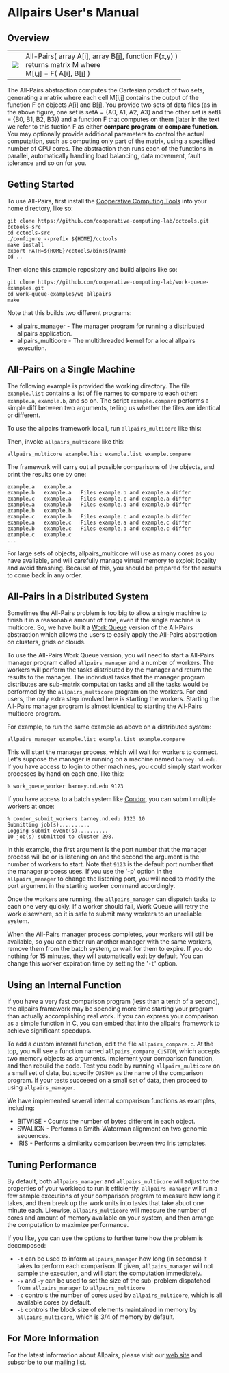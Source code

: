
Allpairs User's Manual
======================

Overview
--------

<table>
<tr>
	<td valign=middle>
			<a href="http://ccl.cse.nd.edu/software/allpairs/large.gif"><img src="http://ccl.cse.nd.edu/software/allpairs/small.gif" align=right border=0></a>
	</td>
	<td valign=middle>
		<div id=abstraction>
All-Pairs( array A[i], array B[j], function F(x,y) )<br>
returns matrix M where<br>
M[i,j] = F( A[i], B[j] )<br>
		</div>
	</td>
</tr>
</table>


The All-Pairs abstraction computes the Cartesian product of two sets,
generating a matrix where each cell M[i,j] contains the output of the function
F on objects A[i] and B[j]. You provide two sets of data files (as in the above
figure, one set is setA = {A0, A1, A2, A3} and the other set is setB = {B0, B1,
B2, B3}) and a function F that computes on them (later in the text we refer to this fuction F as either <b>compare program</b> or <b>compare function</b>. You may optionally provide
additional parameters to control the actual computation, such as computing only
part of the matrix, using a specified number of CPU cores. The abstraction then
runs each of the functions in parallel, automatically handling load balancing,
data movement, fault tolerance and so on for you.

Getting Started
---------------

To use All-Pairs, first install the <a href="http://ccl.cse.nd.edu/software/downloadfiles.shtml">Cooperative Computing Tools</a> into your home directory, like so:

    git clone https://github.com/cooperative-computing-lab/cctools.git cctools-src
    cd cctools-src
    ./configure --prefix ${HOME}/cctools
    make install
    export PATH=${HOME}/cctools/bin:${PATH}
    cd ..

Then clone this example repository and build allpairs like so:

    git clone https://github.com/cooperative-computing-lab/work-queue-examples.git
    cd work-queue-examples/wq_allpairs
    make

Note that this builds two different programs:
- allpairs_manager - The manager program for running a distributed allpairs application.
- allpairs_multicore - The multithreaded kernel for a local allpairs execution.

All-Pairs on a Single Machine
-----------------------------

The following example is provided the working directory.  The file `example.list` contains a list of file names to compare to each other: `example.a`, `example.b`, and so on. The script `example.compare` performs a simple diff between two arguments, telling us whether the files are identical or different.

To use the allpairs framework locall, run `allpairs_multicore` like this:

Then, invoke `allpairs_multicore` like this:

    allpairs_multicore example.list example.list example.compare

The framework will carry out all possible comparisons of the objects, and print the results one by one:

    example.a	example.a	
    example.b	example.a	Files example.b and example.a differ
    example.c	example.a	Files example.c and example.a differ
    example.a	example.b	Files example.a and example.b differ
    example.b	example.b	
    example.c	example.b	Files example.c and example.b differ
    example.a	example.c	Files example.a and example.c differ
    example.b	example.c	Files example.b and example.c differ
    example.c	example.c	
    ...


For large sets of objects, allpairs_multicore will use as many cores as you have available, and will carefully manage virtual memory to exploit locality and avoid thrashing.  Because of this, you should be prepared for the results to come back in any order.

All-Pairs in a Distributed System
---------------------------------

Sometimes the All-Pairs problem is too big to allow a single
machine to finish it in a reasonable amount of time, even if the single machine
is multicore. So, we have built a <a href="http://ccl.cse.nd.edu/software/workqueue">Work Queue</a>
version of the All-Pairs abstraction which allows the users to easily apply the
All-Pairs abstraction on clusters, grids or clouds.

To use the All-Pairs Work Queue version, you will need to start a All-Pairs
manager program called `allpairs_manager` and a number of workers.
The workers will perform the tasks distributed by the manager and return the
results to the manager. The individual tasks that the manager program distributes
are sub-matrix computation tasks and all the tasks would be performed by the
`allpairs_multicore` program on the workers. For end users, the only
extra step involved here is starting the workers. Starting the All-Pairs manager
program is almost identical to starting the All-Pairs multicore program.

For example, to run the same example as above on a distributed system:

    allpairs_manager example.list example.list example.compare

This will start the manager process, which will wait for workers to connect.
Let's suppose the manager is running on a machine named `barney.nd.edu`.
If you have access to login to other machines, you could simply start
worker processes by hand on each one, like this:

    % work_queue_worker barney.nd.edu 9123

If you have access to a batch system like <a href="http://www.cs.wisc.edu/condor">Condor</a>, you can submit multiple workers at once:

    % condor_submit_workers barney.nd.edu 9123 10
    Submitting job(s)..........
    Logging submit event(s)..........
    10 job(s) submitted to cluster 298.

In this example, the first argument is the port number that the
manager process will be or is listening on and the second the argument is the
number of workers to start. Note that `9123` is the default port
number that the manager process uses. If you use the '-p' option in the
`allpairs_manager` to change the listening port, you will need to
modify the port argument in the starting worker command accordingly.

Once the workers are running, the `allpairs_manager` can dispatch tasks
to each one very quickly.  If a worker should fail, Work Queue will retry the
work elsewhere, so it is safe to submit many workers to an unreliable
system.

When the All-Pairs manager process completes, your workers will
still be available, so you can either run another manager with the same workers,
remove them from the batch system, or wait for them to expire.  If you do
nothing for 15 minutes, they will automatically exit by default.  You
can change this worker expiration time by setting the '`-t`' option.

Using an Internal Function
--------------------------

If you have a very fast comparison program (less than a tenth of a second),
the allpairs framework may be spending more time starting your program
than actually accomplishing real work.  If you can express your comparison
as a simple function in C, you can embed that into the allpairs framework
to achieve significant speedups.

To add a custom internal function, edit the file `allpairs_compare.c`.
At the top, you will see a function named `allpairs_compare_CUSTOM`, which accepts
two memory objects as arguments.  Implement your comparison function, and then rebuild
the code.  Test you code by running `allpairs_multicore` on a small set of data,
but specify `CUSTOM` as the name of the comparison program.  If your tests succeeed
on a small set of data, then proceed to using `allpairs_manager`.

We have implemented several internal comparison functions as examples, including:
- BITWISE - Counts the number of bytes different in each object.
- SWALIGN - Performs a Smith-Waterman alignment on two genomic sequences.
- IRIS - Performs a similarity comparison between two iris templates.

Tuning Performance
------------------

By default, both `allpairs_manager` and `allpairs_multicore` will adjust to
the properties of your workload to run it efficiently.  `allpairs_manager` will run
a few sample executions of your comparison program to measure how long it takes, and
then break up the work units into tasks that take abuot one minute each.  Likewise,
`allpairs_multicore` will measure the number of cores and amount of memory
available on your system, and then arrange the computation to maximize performance.

If you like, you can use the options to further tune how the problem is decomposed:
- `-t` can be used to inform `allpairs_manager` how long (in seconds)
it takes to perform each comparison.  If given, `allpairs_manager` will not
sample the execution, and will start the computation immediately.
- `-x` and `-y` can be used to set the size of the sub-problem
dispatched from `allpairs_manager` to `allpairs_multicore`
- `-c` controls the number of cores used by `allpairs_multicore`,
which is all available cores by default.
- `-b` controls the block size of elements maintained in memory by `allpairs_multicore`,
which is 3/4 of memory by default.


For More Information
--------------------

For the latest information about Allpairs, please visit our <a href="http://ccl.cse.nd.edu/software/allpairs">web site</a> and subscribe to our
<a href="http://ccl.cse.nd.edu/software/help.shtml">mailing list</a>.

